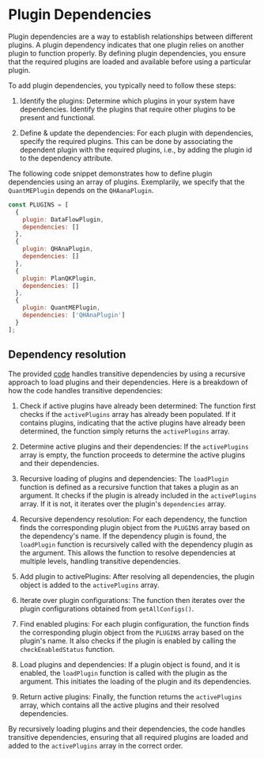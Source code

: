 # Plugin Dependencies
Plugin dependencies are a way to establish relationships between different plugins.
A plugin dependency indicates that one plugin relies on another plugin to function properly. By defining plugin dependencies, you ensure that the required plugins are loaded and available before using a particular plugin.

To add plugin dependencies, you typically need to follow these steps:

1. Identify the plugins: Determine which plugins in your system have dependencies. Identify the plugins that require other plugins to be present and functional.

2. Define & update the dependencies: For each plugin with dependencies, specify the required plugins. This can be done by associating the dependent plugin with the required plugins, i.e., by adding the plugin id to the dependency attribute.

The following code snippet demonstrates how to define plugin dependencies using an array of plugins. 
Exemplarily, we specify that the `QuantMEPlugin` depends on the `QHAanaPlugin`.

```javascript
const PLUGINS = [
  {
    plugin: DataFlowPlugin,
    dependencies: []
  },
  {
    plugin: QHAnaPlugin,
    dependencies: []
  },
  {
    plugin: PlanQKPlugin,
    dependencies: []
  },
  {
    plugin: QuantMEPlugin,
    dependencies: ['QHAnaPlugin']
  }
];
```


## Dependency resolution
The provided [code](../../../components/bpmn-q/modeler-component/editor/plugin/PluginHandler.js#L38) handles transitive dependencies by using a recursive approach to load plugins and their dependencies.
Here is a breakdown of how the code handles transitive dependencies:

1. Check if active plugins have already been determined: The function first checks if the `activePlugins` array has already been populated. If it contains plugins, indicating that the active plugins have already been determined, the function simply returns the `activePlugins` array.

2. Determine active plugins and their dependencies: If the `activePlugins` array is empty, the function proceeds to determine the active plugins and their dependencies.

3. Recursive loading of plugins and dependencies: The `loadPlugin` function is defined as a recursive function that takes a plugin as an argument. It checks if the plugin is already included in the `activePlugins` array. If it is not, it iterates over the plugin's `dependencies` array.

4. Recursive dependency resolution: For each dependency, the function finds the corresponding plugin object from the `PLUGINS` array based on the dependency's name. If the dependency plugin is found, the `loadPlugin` function is recursively called with the dependency plugin as the argument. This allows the function to resolve dependencies at multiple levels, handling transitive dependencies.

5. Add plugin to activePlugins: After resolving all dependencies, the plugin object is added to the `activePlugins` array.

6. Iterate over plugin configurations: The function then iterates over the plugin configurations obtained from `getAllConfigs()`.

7. Find enabled plugins: For each plugin configuration, the function finds the corresponding plugin object from the `PLUGINS` array based on the plugin's name. It also checks if the plugin is enabled by calling the `checkEnabledStatus` function.

8. Load plugins and dependencies: If a plugin object is found, and it is enabled, the `loadPlugin` function is called with the plugin as the argument. This initiates the loading of the plugin and its dependencies.

9. Return active plugins: Finally, the function returns the `activePlugins` array, which contains all the active plugins and their resolved dependencies.

By recursively loading plugins and their dependencies, the code handles transitive dependencies, ensuring that all required plugins are loaded and added to the `activePlugins` array in the correct order.